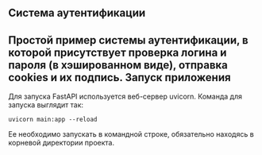 Система аутентификации
---
Простой пример системы аутентификации, в которой присутствует проверка логина и пароля (в хэшированном виде), отправка cookies и их подпись.
Запуск приложения
---
Для запуска FastAPI используется веб-сервер uvicorn. Команда для запуска выглядит так:
```
uvicorn main:app --reload 
```
Ее необходимо запускать в командной строке, обязательно находясь в корневой директории проекта.
